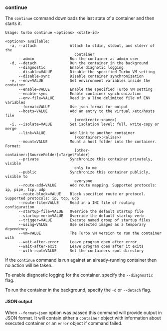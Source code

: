 ### continue

The `continue` command downloads the last state of a container and then starts it.

```
Usage: turbo continue <options> <state-id>

<options> available:
  -a, --attach               Attach to stdin, stdout, and stderr of the
                               container
      --admin                Run the container as admin user
  -d, --detach               Run the container in the background
      --diagnostic           Enable diagnotic logging
      --disable=VALUE        Disable the specified Turbo VM setting
      --disable-sync         Disable container synchronization
  -e, --env=VALUE            Set environment variables inside the container
      --enable=VALUE         Enable the specified Turbo VM setting
      --enable-sync          Enable container synchronization
      --env-file=VALUE       Read in a line delimited file of ENV variables
      --format=VALUE         Use json format for output
      --hosts=VALUE          Add an entry to the virtual /etc/hosts file
                               (<redirect>:<name>)
  -i, --isolate=VALUE        Set isolation level: full, write-copy or merge
      --link=VALUE           Add link to another container
                               (<container>:<alias>)
      --mount=VALUE          Mount a host folder into the container. Format:
                               [other-container:]SourceFolder[=TargetFolder]
      --private              Synchronize this container privately, visible
                               only to me
      --public               Synchronize this container publicly, visible to
                               everyone
      --route-add=VALUE      Add route mapping. Supported protocols: ip, pipe, tcp, udp
      --route-block=VALUE    Block specified route or protocol. Supported protocols: ip, tcp, udp
      --route-file=VALUE     Read in a INI file of routing configuration
      --startup-file=VALUE   Override the default startup file
      --startup-verb=VALUE   Override the default startup verb
      --trigger=VALUE        Execute named group of startup files
      --using=VALUE          Use selected images as a temporary dependency
      --vm=VALUE             The Turbo VM version to run the container with
      --wait-after-error     Leave program open after error
      --wait-after-exit      Leave program open after it exits
      --with-root=VALUE      Set the containers root directory
```

If the `continue` command is run against an already-running container then no action will be taken. 

To enable diagnostic logging for the container, specify the `--diagnostic` flag. 

To run the container in the background, specify the `-d` or `--detach` flag. 

#### JSON output

When `--format=json` option was passed this command will provide output in JSON format. It will contain either a `container` object with information about executed container or an `error` object if command failed.
